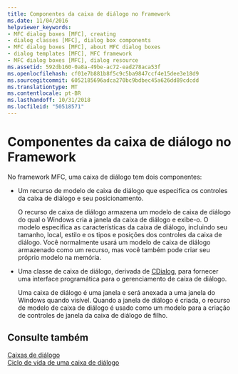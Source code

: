 ```yaml
---
title: Componentes da caixa de diálogo no Framework
ms.date: 11/04/2016
helpviewer_keywords:
- MFC dialog boxes [MFC], creating
- dialog classes [MFC], dialog box components
- MFC dialog boxes [MFC], about MFC dialog boxes
- dialog templates [MFC], MFC framework
- MFC dialog boxes [MFC], dialog resource
ms.assetid: 592db160-0a8a-49be-ac72-ead278aca53f
ms.openlocfilehash: cf01e7b881b8f5c9c5ba9847ccf4e15dee3e18d9
ms.sourcegitcommit: 6052185696adca270bc9bdbec45a626dd89cdcdd
ms.translationtype: MT
ms.contentlocale: pt-BR
ms.lasthandoff: 10/31/2018
ms.locfileid: "50518571"
---
```

# <a name="dialog-box-components-in-the-framework"></a>Componentes da caixa de diálogo no Framework

No framework MFC, uma caixa de diálogo tem dois componentes:

- Um recurso de modelo de caixa de diálogo que especifica os controles da caixa de diálogo e seu posicionamento.

   O recurso de caixa de diálogo armazena um modelo de caixa de diálogo do qual o Windows cria a janela da caixa de diálogo e exibe-o. O modelo especifica as características da caixa de diálogo, incluindo seu tamanho, local, estilo e os tipos e posições dos controles da caixa de diálogo. Você normalmente usará um modelo de caixa de diálogo armazenado como um recurso, mas você também pode criar seu próprio modelo na memória.

- Uma classe de caixa de diálogo, derivada de [CDialog](../mfc/reference/cdialog-class.md), para fornecer uma interface programática para o gerenciamento de caixa de diálogo.

   Uma caixa de diálogo é uma janela e será anexada a uma janela do Windows quando visível. Quando a janela de diálogo é criada, o recurso de modelo de caixa de diálogo é usado como um modelo para a criação de controles de janela da caixa de diálogo de filho.

## <a name="see-also"></a>Consulte também

[Caixas de diálogo](../mfc/dialog-boxes.md)<br/>
[Ciclo de vida de uma caixa de diálogo](../mfc/life-cycle-of-a-dialog-box.md)

